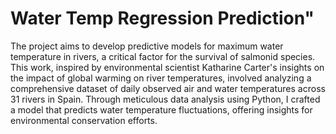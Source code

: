 
# Water Temp Regression Prediction" 
The project aims to develop predictive models for maximum water temperature in rivers, a critical
factor for the survival of salmonid species. This work, inspired by environmental scientist
Katharine Carter's insights on the impact of global warming on river temperatures, involved
analyzing a comprehensive dataset of daily observed air and water temperatures across 31
rivers in Spain. Through meticulous data analysis using Python, I crafted a model that predicts
water temperature fluctuations, offering insights for environmental conservation efforts.

